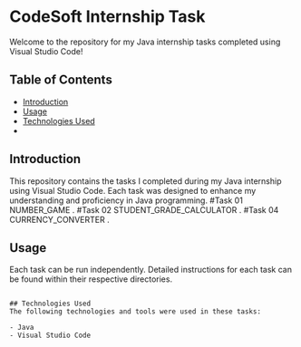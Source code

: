 # CodeSoft Internship Task

Welcome to the repository for my Java internship tasks completed using Visual Studio Code!

## Table of Contents
- [Introduction](#introduction)
- [Usage](#usage)
- [Technologies Used](#technologies-used)
- 
## Introduction
This repository contains the tasks I completed during my Java internship using Visual Studio Code. Each task was designed to enhance my understanding and proficiency in Java programming.
#Task 01 NUMBER_GAME .
#Task 02 STUDENT_GRADE_CALCULATOR .
#Task 04 CURRENCY_CONVERTER .

## Usage
Each task can be run independently. Detailed instructions for each task can be found within their respective directories.
```

## Technologies Used
The following technologies and tools were used in these tasks:

- Java
- Visual Studio Code
